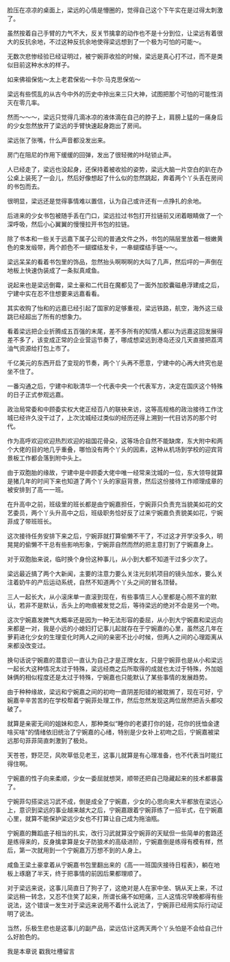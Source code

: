 脸压在凉凉的桌面上，梁远的心情是懵圈的，觉得自己这个下午实在是过得太刺激了。

虽然按着自己手臂的力气不大，反关节擒拿的动作也不是十分到位，让梁远有着很大的反抗余地，不过这种反抗余地使得梁远想到了一个极为可怕的可能～。

无数次悲惨经验已经证明过，被宁婉菲收拾的时候，梁远是真心打不过，而不是类似目前这种水水的样子。

如来佛祖保佑～太上老君保佑～卡尔·马克思保佑～

梁远有些慌乱的从古今中外的历史中拎出来三只大神，试图把那个可怕的可能性消灭在零几率。

然而～～～，梁远只觉得几滴冰凉的液体滴在自己的脖子上，肩膀上猛的一痛身后的少女忽然放开了梁远的手臂快速起身跑出了房间。

梁远张了张嘴，什么声音都没发出来。

房门在阻尼的作用下缓缓的回弹，发出了很轻微的咔哒锁止声。

人已经走了，梁远也没起身，还保持着被收拾的姿势，梁远大脑一片空白的趴在办公桌上装死了一会儿，然后好像想起了什么似的忽然跳起，奔着两个丫头丢在房间的书包而去。

很明显，梁远还是觉得事情难以置信，认为自己或许还有一点挣扎的余地。

后进来的少女书包被随手丢在门口，梁远拉过书包打开拉链前又闭着眼睛做了一个深呼吸，然后小心翼翼的慢慢拉开书包的拉链。

除了书本和一些关于远嘉下属子公司的普通文件之外，书包的隔层里放着一根嫩黄色的束发缎带，两个颜色不一蝴蝶结发卡，一串蝴蝶结手链～～。

梁远呆呆的看着书包里的饰品，忽然抬头啊啊啊的大叫了几声，然后呯的一声倒在地板上快速伪装成了一条拟真咸鱼。

说起来也是梁远倒霉，梁土豪和二代目在魔都见了一面外加胶囊磁悬浮建成之后，宁建中实在忍不住想要来远嘉看看。

其实收购了怡和的远嘉已经引起了国家的足够重视，梁远铁路，航空，海外这三级跳已经超出了所有的想象力。

看着梁远把企业折腾成五百强的末尾，差不多所有的知情人都以为远嘉这回发展得差不多了，该变成正常的企业营运节奏了，哪成想梁远到港岛还没几天直接把荔湾油气资源给打包上市了。

千亿美元的东西开启了变现的节奏，两个丫头再不愿意，宁建中的心再大终究也是坐不住了。

一番沟通之后，宁建中和耿清华一个代表中央一个代表军方，决定在国庆这个特殊的日子正式参观远嘉。

政治局常委和中顾委实权大佬正经百八的联袂来访，这等高规格的政治接待工作沈城已经许久没干过了，上次沈城经过类似的经历还得上溯到一代目访苏的那个时代。

作为高呼欢迎欢迎热烈欢迎的祖国花骨朵，这等场合自然不能缺席，东大附中和两个大佬的目的地几乎重叠，哪怕没有两个丫头的因素，这种从机场到学校的迎宾背景板工作都会落到附中头上。

由于双胞胎的缘故，宁建中是中顾委大佬中唯一经常来沈城的一位，东大领导就算是猪几年的时间下来也知道了两个丫头的家庭背景，然后这份接待工作顺理成章的被安排到了高一一班。

在升高中之前，班级里的班长都是由宁婉嘉担任，宁婉菲只负责充当貌美如花的文艺委员，两个丫头升高中之后，班级职务恰好反了过来宁婉嘉负责貌美如花，宁婉菲成了带班班长。

这次接待任务安排下来之后，宁婉菲就打算偷懒不干了，不过这才开学没多久，明晃晃的偷懒不干总有些影响形象，宁婉菲自然而然的把主意打到了宁婉嘉身上。

对于双胞胎来说，临时换个身份这种事儿，从小到大都不知道干过多少次了。

梁远最近搞了两个大新闻，主要的注意力要么关注光刻机项目的镜头加水，要么关注着奶牛的产后运动系统，自然不知道两个丫头之间的冒名顶替。

三人一起长大，从小滚床单一直滚到现在，有些事情三人心里都是心照不宣的默认，若非不是默认，舌头上的吻痕被发觉之后，等待梁远的绝对不会是另一个吻。

这次宁婉嘉发脾气大概率还是因为一种无法形容的委屈，从小到大宁婉嘉和梁远向来都是一对，我是小远的小媳妇打记事儿起就存在于宁婉嘉的心里，虽然这几年在萝莉进化少女的生理变化时两人之间的亲密不比小时候，但两人之间的心理距离从来都没改变过。

换句话说宁婉嘉的潜意识一直认为自己才是正牌女友，只是宁婉菲也是从小和梁远一起长大这种情况太过于特殊，梁远经商之后所取得的成就也太过于特殊，外加姐妹俩的相似程度还是太过于特殊，宁婉嘉也只能默认了某些事情的发展趋势。

由于种种缘故，梁远和宁婉嘉之间的初吻一直阴差阳错的被耽搁了，现在可好，宁婉嘉辛辛苦苦的在学校帮着宁婉菲处理工作，然后忽然发现这两位居然把舌头都咬破了。

就算是亲密无间的姐妹和恋人，那种类似“睡你的老婆打你的娃，花你的抚恤金逮啥买啥"的情绪依旧统治了宁婉嘉的心绪，特别是少女补上初吻之后，宁婉嘉被梁远那句菲菲简直刺激到了极处。

天苍苍，野茫茫，风吹草低见老王，这事儿就算是有心理准备，也不代表当时能扛得住啊。

宁婉嘉的性子向来柔顺，少女一委屈就想哭，顺带还把自己隐藏起来的技术都暴露了。

宁婉菲勾搭梁远习武不成，倒是成全了宁婉嘉，少女的心思向来大半都放在梁远心上，意识到梁远的事业越来越大之后，宁婉嘉跟着宁婉菲练了一招半式，在宁婉嘉心里，就算不能保护梁远少女也不打算让自己成为拖油瓶。

宁婉嘉的舞蹈底子相当的扎实，改行习武就算没宁婉菲的天赋但一些简单的套路还是练得来的，反身擒拿算是女子防狼术的高级进阶，宁婉嘉倒是练得有模有样，然后，第一次就用到一个宁婉嘉万万想不到的人身上。

咸鱼王梁土豪拿着从宁婉嘉书包里翻出来的《高一一班国庆接待日程表》，躺在地板上琢磨了半天，终于把事情的前因后果都理顺了。

对于梁远来说，这事儿简直日了狗子了，这绝对是人在家中坐、锅从天上来，不过梁远稍一转念，又忍不住笑了起来，所谓长痛不如短痛，三人这情况早晚都得有些说法，这个错误一发生对于梁远来说用不着什么说法了，宁婉菲已经用实际行动证明了说法。

当然，乐极生悲也是这事儿的副产品，梁远估计这两天两个丫头怕是不会给自己什么好脸色的。

我是本章说 戳我吐槽留言